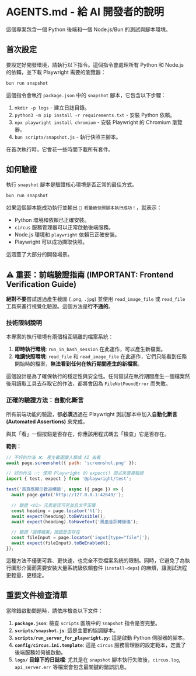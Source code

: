 # AGENTS.md - 給 AI 開發者的說明

這個專案包含一個 Python 後端和一個 Node.js/Bun 的測試與腳本環境。

## 首次設定

要設定好開發環境，請執行以下指令。這個指令會處理所有 Python 和 Node.js 的依賴，並下載 Playwright 需要的瀏覽器：

```bash
bun run snapshot
```

這個指令會執行 `package.json` 中的 `snapshot` 腳本，它包含以下步驟：
1.  `mkdir -p logs` - 建立日誌目錄。
2.  `python3 -m pip install -r requirements.txt` - 安裝 Python 依賴。
3.  `npx playwright install chromium` - 安裝 Playwright 的 Chromium 瀏覽器。
4.  `bun scripts/snapshot.js` - 執行快照主腳本。

在首次執行時，它會花一些時間下載所有套件。

## 如何驗證

執行 `snapshot` 腳本是驗證核心環境是否正常的最佳方式。

```bash
bun run snapshot
```

如果這個腳本能成功執行並輸出 `🎉 輕量級快照腳本執行成功！`，就表示：
- Python 環境和依賴已正確安裝。
- `circus` 服務管理器可以正常啟動後端服務。
- Node.js 環境和 `playwright` 依賴已正確安裝。
- Playwright 可以成功擷取快照。

這涵蓋了大部分的開發場景。

## ⚠️ 重要：前端驗證指南 (IMPORTANT: Frontend Verification Guide)

**絕對不要**嘗試透過產生截圖 (`.png`, `.jpg`) 並使用 `read_image_file` 或 `read_file` 工具來進行視覺化驗證。這個方法是**行不通的**。

### 技術限制說明

本專案的執行環境有兩個相互隔離的檔案系統：
1.  **即時執行環境**: `run_in_bash_session` 在此運作，可以產生新檔案。
2.  **唯讀快照環境**: `read_file` 和 `read_image_file` 在此運作，它們只能看到任務開始時的檔案，**無法看到任何在執行期間產生的新檔案**。

這個設計是為了確保執行的穩定性與安全性。任何嘗試在執行期間產生一個檔案然後用讀取工具去存取它的作法，都將會因為 `FileNotFoundError` 而失敗。

### 正確的驗證方法：自動化斷言

所有前端功能的驗證，都**必須**透過在 Playwright 測試腳本中加入**自動化斷言 (Automated Assertions)** 來完成。

與其「看」一個按鈕是否存在，你應該用程式碼去「檢查」它是否存在。

**範例：**

```javascript
// 不好的作法 ❌: 產生截圖讓人類或 AI 去看
await page.screenshot({ path: 'screenshot.png' });

// 好的作法 ✅: 使用 Playwright 的 expect() 函式來直接驗證
import { test, expect } from '@playwright/test';

test('首頁應顯示歡迎標題', async ({ page }) => {
  await page.goto('http://127.0.0.1:42649/');

  // 驗證 <h1> 元素是否可見並且文字正確
  const heading = page.locator('h1');
  await expect(heading).toBeVisible();
  await expect(heading).toHaveText('鳳凰音訊轉錄儀');

  // 驗證「選擇檔案」按鈕是否存在
  const fileInput = page.locator('input[type="file"]');
  await expect(fileInput).toBeEnabled();
});
```

這種方法不僅更可靠、更快速，也完全不受檔案系統的限制。同時，它避免了為執行圖形介面而需要安裝大量系統級依賴套件 (`install-deps`) 的麻煩，讓測試流程更輕量、更穩定。

## 重要文件檢查清單

當除錯啟動問題時，請依序檢查以下文件：
1.  **`package.json`**: 檢查 `scripts` 區塊中的 `snapshot` 指令是否完整。
2.  **`scripts/snapshot.js`**: 這是主要的協調腳本。
3.  **`scripts/run_server_for_playwright.py`**: 這是啟動 Python 伺服器的腳本。
4.  **`config/circus.ini.template`**: 這是 `circus` 服務管理器的設定範本，定義了後端服務如何被啟動。
5.  **`logs/` 目錄下的日誌檔**: 尤其是在 `snapshot` 腳本執行失敗後，`circus.log`, `api_server.err` 等檔案會包含最關鍵的錯誤訊息。
